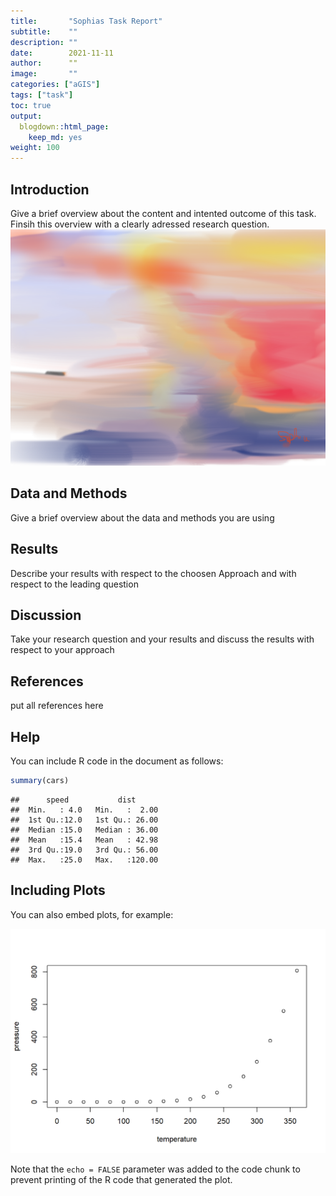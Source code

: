 ```yaml
---
title:       "Sophias Task Report"
subtitle:    ""
description: ""
date:        2021-11-11
author:      ""
image:       ""
categories: ["aGIS"]
tags: ["task"]
toc: true
output:
  blogdown::html_page:
    keep_md: yes
weight: 100
---
```





## Introduction
Give a brief overview about the content and intented outcome of this task. Finsih this overview with a clearly adressed research question.
![BIIILD](images/Sketch001.tif)

## Data and Methods

Give a brief overview about the data and methods you are using 

## Results

Describe your results with respect to the choosen Approach and with respect to the leading question 

## Discussion
Take your research question and your results and discuss the results with respect to your approach

## References

put all references here


## Help

You can include R code in the document as follows:


```r
summary(cars)
```

```
##      speed           dist       
##  Min.   : 4.0   Min.   :  2.00  
##  1st Qu.:12.0   1st Qu.: 26.00  
##  Median :15.0   Median : 36.00  
##  Mean   :15.4   Mean   : 42.98  
##  3rd Qu.:19.0   3rd Qu.: 56.00  
##  Max.   :25.0   Max.   :120.00
```

## Including Plots

You can also embed plots, for example:

<img src="index_files/figure-html/pressure-1.png" width="672" />

Note that the `echo = FALSE` parameter was added to the code chunk to prevent printing of the R code that generated the plot.
